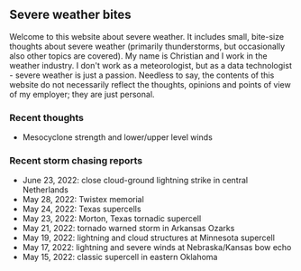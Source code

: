 ## Severe weather bites
Welcome to this website about severe weather. It includes small, bite-size thoughts about severe weather (primarily thunderstorms, but occasionally also other topics are covered). My name is Christian and I work in the weather industry. I don't work as a meteorologist, but as a data technologist - severe weather is just a passion. Needless to say, the contents of this website do not necessarily reflect the thoughts, opinions and points of view of my employer; they are just personal.

### Recent thoughts
* Mesocyclone strength and lower/upper level winds

### Recent storm chasing reports
* June 23, 2022: close cloud-ground lightning strike in central Netherlands
* May 28, 2022: Twistex memorial
* May 24, 2022: Texas supercells
* May 23, 2022: Morton, Texas tornadic supercell
* May 21, 2022: tornado warned storm in Arkansas Ozarks
* May 19, 2022: lightning and cloud structures at Minnesota supercell
* May 17, 2022: lightning and severe winds at Nebraska/Kansas bow echo
* May 15, 2022: classic supercell in eastern Oklahoma
